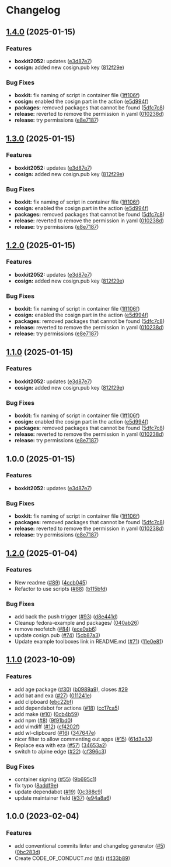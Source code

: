 # Changelog

## [1.4.0](https://github.com/sschmeier/boxkit2025/compare/v1.3.0...v1.4.0) (2025-01-15)


### Features

* **boxkit2052:** updates ([e3d87e7](https://github.com/sschmeier/boxkit2025/commit/e3d87e7faa9a9f8aae72b0ac805bda8c3a3ed821))
* **cosign:** added new cosign.pub key ([812f29e](https://github.com/sschmeier/boxkit2025/commit/812f29e61599b4340b05e069230926ae1ef7a530))


### Bug Fixes

* **boxkit:** fix naming of script in container file ([1ff106f](https://github.com/sschmeier/boxkit2025/commit/1ff106f260a0be71e6f5ca9ead6af0715712c055))
* **cosign:** enabled the cosign part in the action ([e5d994f](https://github.com/sschmeier/boxkit2025/commit/e5d994fb9c13412a3f60f562942e03acd4e289f5))
* **packages:** removed packages that cannot be found ([5dfc7c8](https://github.com/sschmeier/boxkit2025/commit/5dfc7c8634bbeabf5a71617cc6914e13d325558b))
* **release:** reverted to remove the permission in yaml ([010238d](https://github.com/sschmeier/boxkit2025/commit/010238d141ff4b4047d040368f49efc1c292a692))
* **release:** try permissions ([e8e7187](https://github.com/sschmeier/boxkit2025/commit/e8e71876e0772366f984b76d9da5661b66017060))

## [1.3.0](https://github.com/sschmeier/boxkit2025/compare/v1.2.0...v1.3.0) (2025-01-15)


### Features

* **boxkit2052:** updates ([e3d87e7](https://github.com/sschmeier/boxkit2025/commit/e3d87e7faa9a9f8aae72b0ac805bda8c3a3ed821))
* **cosign:** added new cosign.pub key ([812f29e](https://github.com/sschmeier/boxkit2025/commit/812f29e61599b4340b05e069230926ae1ef7a530))


### Bug Fixes

* **boxkit:** fix naming of script in container file ([1ff106f](https://github.com/sschmeier/boxkit2025/commit/1ff106f260a0be71e6f5ca9ead6af0715712c055))
* **cosign:** enabled the cosign part in the action ([e5d994f](https://github.com/sschmeier/boxkit2025/commit/e5d994fb9c13412a3f60f562942e03acd4e289f5))
* **packages:** removed packages that cannot be found ([5dfc7c8](https://github.com/sschmeier/boxkit2025/commit/5dfc7c8634bbeabf5a71617cc6914e13d325558b))
* **release:** reverted to remove the permission in yaml ([010238d](https://github.com/sschmeier/boxkit2025/commit/010238d141ff4b4047d040368f49efc1c292a692))
* **release:** try permissions ([e8e7187](https://github.com/sschmeier/boxkit2025/commit/e8e71876e0772366f984b76d9da5661b66017060))

## [1.2.0](https://github.com/sschmeier/boxkit2025/compare/v1.1.0...v1.2.0) (2025-01-15)


### Features

* **boxkit2052:** updates ([e3d87e7](https://github.com/sschmeier/boxkit2025/commit/e3d87e7faa9a9f8aae72b0ac805bda8c3a3ed821))
* **cosign:** added new cosign.pub key ([812f29e](https://github.com/sschmeier/boxkit2025/commit/812f29e61599b4340b05e069230926ae1ef7a530))


### Bug Fixes

* **boxkit:** fix naming of script in container file ([1ff106f](https://github.com/sschmeier/boxkit2025/commit/1ff106f260a0be71e6f5ca9ead6af0715712c055))
* **cosign:** enabled the cosign part in the action ([e5d994f](https://github.com/sschmeier/boxkit2025/commit/e5d994fb9c13412a3f60f562942e03acd4e289f5))
* **packages:** removed packages that cannot be found ([5dfc7c8](https://github.com/sschmeier/boxkit2025/commit/5dfc7c8634bbeabf5a71617cc6914e13d325558b))
* **release:** reverted to remove the permission in yaml ([010238d](https://github.com/sschmeier/boxkit2025/commit/010238d141ff4b4047d040368f49efc1c292a692))
* **release:** try permissions ([e8e7187](https://github.com/sschmeier/boxkit2025/commit/e8e71876e0772366f984b76d9da5661b66017060))

## [1.1.0](https://github.com/sschmeier/boxkit2025/compare/v1.0.0...v1.1.0) (2025-01-15)


### Features

* **boxkit2052:** updates ([e3d87e7](https://github.com/sschmeier/boxkit2025/commit/e3d87e7faa9a9f8aae72b0ac805bda8c3a3ed821))
* **cosign:** added new cosign.pub key ([812f29e](https://github.com/sschmeier/boxkit2025/commit/812f29e61599b4340b05e069230926ae1ef7a530))


### Bug Fixes

* **boxkit:** fix naming of script in container file ([1ff106f](https://github.com/sschmeier/boxkit2025/commit/1ff106f260a0be71e6f5ca9ead6af0715712c055))
* **cosign:** enabled the cosign part in the action ([e5d994f](https://github.com/sschmeier/boxkit2025/commit/e5d994fb9c13412a3f60f562942e03acd4e289f5))
* **packages:** removed packages that cannot be found ([5dfc7c8](https://github.com/sschmeier/boxkit2025/commit/5dfc7c8634bbeabf5a71617cc6914e13d325558b))
* **release:** reverted to remove the permission in yaml ([010238d](https://github.com/sschmeier/boxkit2025/commit/010238d141ff4b4047d040368f49efc1c292a692))
* **release:** try permissions ([e8e7187](https://github.com/sschmeier/boxkit2025/commit/e8e71876e0772366f984b76d9da5661b66017060))

## 1.0.0 (2025-01-15)


### Features

* **boxkit2052:** updates ([e3d87e7](https://github.com/sschmeier/boxkit2025/commit/e3d87e7faa9a9f8aae72b0ac805bda8c3a3ed821))


### Bug Fixes

* **boxkit:** fix naming of script in container file ([1ff106f](https://github.com/sschmeier/boxkit2025/commit/1ff106f260a0be71e6f5ca9ead6af0715712c055))
* **packages:** removed packages that cannot be found ([5dfc7c8](https://github.com/sschmeier/boxkit2025/commit/5dfc7c8634bbeabf5a71617cc6914e13d325558b))
* **release:** reverted to remove the permission in yaml ([010238d](https://github.com/sschmeier/boxkit2025/commit/010238d141ff4b4047d040368f49efc1c292a692))
* **release:** try permissions ([e8e7187](https://github.com/sschmeier/boxkit2025/commit/e8e71876e0772366f984b76d9da5661b66017060))

## [1.2.0](https://github.com/ublue-os/boxkit/compare/v1.1.0...v1.2.0) (2025-01-04)


### Features

* New readme ([#89](https://github.com/ublue-os/boxkit/issues/89)) ([4ccb045](https://github.com/ublue-os/boxkit/commit/4ccb045c84e3de6ed2d3ca3fd97f08c4818f942e))
* Refactor to use scripts ([#88](https://github.com/ublue-os/boxkit/issues/88)) ([b115bfd](https://github.com/ublue-os/boxkit/commit/b115bfd1d21886124b60493009bb8a1e8da62413))


### Bug Fixes

* add back the push trigger ([#93](https://github.com/ublue-os/boxkit/issues/93)) ([d8e441d](https://github.com/ublue-os/boxkit/commit/d8e441d157517bf80eb8f5c72bdf8a025c440bc5))
* Cleanup fedora-example and packages/ ([040ab26](https://github.com/ublue-os/boxkit/commit/040ab262f71a586088a227583b22ca1c259ab907))
* remove neofetch ([#84](https://github.com/ublue-os/boxkit/issues/84)) ([ece0ab6](https://github.com/ublue-os/boxkit/commit/ece0ab62a72200683246a9b184d87f7def6872a5))
* update cosign.pub ([#74](https://github.com/ublue-os/boxkit/issues/74)) ([5cb87a3](https://github.com/ublue-os/boxkit/commit/5cb87a3843be43ba5999c44006df83a09386ac59))
* Update example toolboxes link in README.md ([#71](https://github.com/ublue-os/boxkit/issues/71)) ([11e0e81](https://github.com/ublue-os/boxkit/commit/11e0e81e3357638fa675dc6bbf06ab5443076c24))

## [1.1.0](https://github.com/ublue-os/boxkit/compare/v1.0.0...v1.1.0) (2023-10-09)


### Features

* add age package ([#30](https://github.com/ublue-os/boxkit/issues/30)) ([b0989a9](https://github.com/ublue-os/boxkit/commit/b0989a9f791771999c105122b64cbf8687574650)), closes [#29](https://github.com/ublue-os/boxkit/issues/29)
* add bat and exa ([#27](https://github.com/ublue-os/boxkit/issues/27)) ([011241e](https://github.com/ublue-os/boxkit/commit/011241e4ac1fdee5f3fbe8b8321e44ba8a0cb561))
* add clipboard ([ebc22bf](https://github.com/ublue-os/boxkit/commit/ebc22bf72a10043ebec55c285dfe5274f1378cc5))
* add dependabot for actions ([#18](https://github.com/ublue-os/boxkit/issues/18)) ([cc17ca5](https://github.com/ublue-os/boxkit/commit/cc17ca5202c1777d5e64799b00cb235b72027e24))
* add make ([#10](https://github.com/ublue-os/boxkit/issues/10)) ([0cb4b59](https://github.com/ublue-os/boxkit/commit/0cb4b59cdd98c47d2f6bfa21f801b99b045d5e40))
* add npm ([#8](https://github.com/ublue-os/boxkit/issues/8)) ([9f91bd0](https://github.com/ublue-os/boxkit/commit/9f91bd09272617c7b9203014222353265dc24947))
* add vimdiff ([#12](https://github.com/ublue-os/boxkit/issues/12)) ([cf4202f](https://github.com/ublue-os/boxkit/commit/cf4202f76752561d9b926c81933342a119e8a258))
* add wl-clipboard ([#16](https://github.com/ublue-os/boxkit/issues/16)) ([347647e](https://github.com/ublue-os/boxkit/commit/347647ea7f9f7bdb3b42d2a565df866f027a7ade))
* nicer filter to allow commenting out apps ([#15](https://github.com/ublue-os/boxkit/issues/15)) ([61d3e33](https://github.com/ublue-os/boxkit/commit/61d3e330beb9c2a8bd557ef3872aa6595c76b1b2))
* Replace exa with eza ([#57](https://github.com/ublue-os/boxkit/issues/57)) ([34653a2](https://github.com/ublue-os/boxkit/commit/34653a2dde5b4e1cf895a2d65fc9168e064fa224))
* switch to alpine edge ([#22](https://github.com/ublue-os/boxkit/issues/22)) ([cf396c3](https://github.com/ublue-os/boxkit/commit/cf396c369ae8d8bb052df9b0c39d392f61b909ba))


### Bug Fixes

* container signing ([#55](https://github.com/ublue-os/boxkit/issues/55)) ([9b695c1](https://github.com/ublue-os/boxkit/commit/9b695c1a21a94e7b6a40f5175408b8fc650e9413))
* fix typo ([8addf9e](https://github.com/ublue-os/boxkit/commit/8addf9e4499a83b2b9b591e9808470f3e3f6a46e))
* update dependabot ([#19](https://github.com/ublue-os/boxkit/issues/19)) ([0c388c9](https://github.com/ublue-os/boxkit/commit/0c388c958985cdc7d3c2d3de5d6d58de09472edf))
* update maintainer field ([#37](https://github.com/ublue-os/boxkit/issues/37)) ([e94a8a6](https://github.com/ublue-os/boxkit/commit/e94a8a69c34f5692514ebcc8c3ac21e2f33aa947))

## 1.0.0 (2023-02-04)


### Features

* add conventional commits linter and changelog generator ([#5](https://github.com/ublue-os/boxkit/issues/5)) ([0bc283d](https://github.com/ublue-os/boxkit/commit/0bc283d271878071ef50a413bab48f3bfc1ab312))
* Create CODE_OF_CONDUCT.md ([#4](https://github.com/ublue-os/boxkit/issues/4)) ([f433b89](https://github.com/ublue-os/boxkit/commit/f433b89a1ed125c6c0a251c1eec60525cfe35820))
